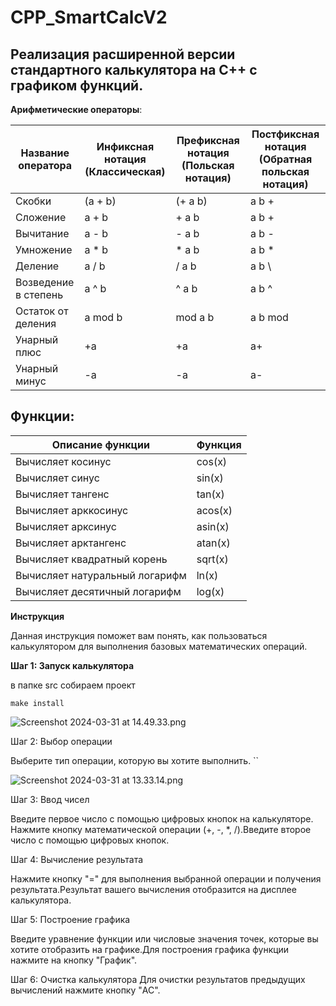 # CPP_SmartCalcV2

## Реализация расширенной версии стандартного калькулятора на C++ с графиком функций.

**Арифметические операторы**:

| Название оператора | Инфиксная нотация  (Классическая) | Префиксная нотация  (Польская нотация) | Постфиксная нотация  (Обратная польская нотация) |
| --- | --- | --- | --- |
| Скобки | (a + b) | (+ a b) | a b + |
| Сложение | a + b | + a b | a b + |
| Вычитание | a - b | - a b | a b - |
| Умножение | a * b | * a b | a b * |
| Деление | a / b | / a b | a b \ |
| Возведение в степень | a ^ b | ^ a b | a b ^ |
| Остаток от деления | a mod b | mod a b | a b mod |
| Унарный плюс | +a | +a | a+ |
| Унарный минус | -a | -a | a- |

## Функции:

| Описание функции | Функция |
| --- | --- |
| Вычисляет косинус | cos(x) |
| Вычисляет синус | sin(x) |
| Вычисляет тангенс | tan(x) |
| Вычисляет арккосинус | acos(x) |
| Вычисляет арксинус | asin(x) |
| Вычисляет арктангенс | atan(x) |
| Вычисляет квадратный корень | sqrt(x) |
| Вычисляет натуральный логарифм | ln(x) |
| Вычисляет десятичный логарифм | log(x) |

**Инструкция**

Данная инструкция поможет вам понять, как пользоваться калькулятором для выполнения базовых математических операций.

**Шаг 1: Запуск калькулятора** 

в папке src собираем проект 

`make install`

![Screenshot 2024-03-31 at 14.49.33.png](CPP_SmartCalcV2%2091dddd3091d247c8beec682a133c21c0/Screenshot_2024-03-31_at_14.49.33.png)

Шаг 2: Выбор операции

Выберите тип операции, которую вы хотите выполнить. ``

![Screenshot 2024-03-31 at 13.33.14.png](CPP_SmartCalcV2%2091dddd3091d247c8beec682a133c21c0/Screenshot_2024-03-31_at_13.33.14.png)

Шаг 3: Ввод чисел

Введите первое число с помощью цифровых кнопок на калькуляторе. Нажмите кнопку математической операции (+, -, *, /).Введите второе число с помощью цифровых кнопок.

Шаг 4: Вычисление результата

 Нажмите кнопку "=" для выполнения выбранной операции и получения результата.Результат вашего вычисления отобразится на дисплее калькулятора.

Шаг 5: Построение графика 

Введите уравнение функции или числовые значения точек, которые вы хотите отобразить на графике.Для построения графика функции нажмите на кнопку "График". 

Шаг 6: Очистка калькулятора Для очистки результатов предыдущих вычислений нажмите кнопку "AC".